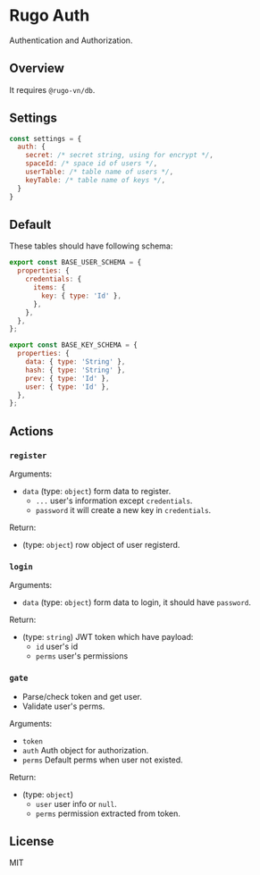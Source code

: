 # Rugo Auth

Authentication and Authorization.

## Overview

It requires `@rugo-vn/db`.

## Settings

```js
const settings = {
  auth: {
    secret: /* secret string, using for encrypt */,
    spaceId: /* space id of users */,
    userTable: /* table name of users */,
    keyTable: /* table name of keys */,
  }
}
```

## Default

These tables should have following schema:

```js
export const BASE_USER_SCHEMA = {
  properties: {
    credentials: {
      items: {
        key: { type: 'Id' },
      },
    },
  },
};

export const BASE_KEY_SCHEMA = {
  properties: {
    data: { type: 'String' },
    hash: { type: 'String' },
    prev: { type: 'Id' },
    user: { type: 'Id' },
  },
};
```

## Actions

### `register`

Arguments:

- `data` (type: `object`) form data to register.
  - `...` user's information except `credentials`.
  - `password` it will create a new key in `credentials`.

Return:

- (type: `object`) row object of user registerd.

### `login`

Arguments:

- `data` (type: `object`) form data to login, it should have `password`.

Return:

- (type: `string`) JWT token which have payload:
  - `id` user's id
  - `perms` user's permissions

### `gate`

- Parse/check token and get user.
- Validate user's perms.

Arguments:

- `token`
- `auth` Auth object for authorization.
- `perms` Default perms when user not existed.

Return:

- (type: `object`)
  - `user` user info or `null`.
  - `perms` permission extracted from token.

## License

MIT

